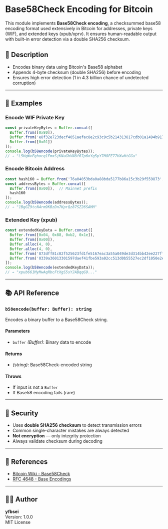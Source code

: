 
# Base58Check Encoding for Bitcoin

This module implements **Base58Check encoding**, a checksummed base58 encoding format used extensively in Bitcoin for addresses, private keys (WIF), and extended keys (xpub/xprv). It ensures human-readable output with built-in error detection via a double SHA256 checksum.

## 📜 Description

- Encodes binary data using Bitcoin's Base58 alphabet
- Appends 4-byte checksum (double SHA256) before encoding
- Ensures high error detection (1 in 4.3 billion chance of undetected corruption)

---

## 🧪 Examples

### Encode WIF Private Key

```js
const privateKeyBytes = Buffer.concat([
  Buffer.from([0x80]),
  Buffer.from('e8f32e723decf4051aefac8e2c93c9c5b214313817cdb01a1494b917c8436b35', 'hex'),
  Buffer.from([0x01])
]);
console.log(b58encode(privateKeyBytes));
// → "L5HgWvFghocq1FmxSjKNaGhVN8f67p6xYg5pY7M8FE77HXwHtGGu"
```

### Encode Bitcoin Address

```js
const hash160 = Buffer.from('76a04053bda0a88bda5177b86a15c3b29f559873', 'hex');
const addressBytes = Buffer.concat([
  Buffer.from([0x00]),  // Mainnet prefix
  hash160
]);
console.log(b58encode(addressBytes));
// → "1BgGZ9tcN4rm9KBzDn7KprQz87SZ26SAMH"
```

### Extended Key (xpub)

```js
const extendedKeyData = Buffer.concat([
  Buffer.from([0x04, 0x88, 0xb2, 0x1e]),
  Buffer.from([0x00]),
  Buffer.alloc(4, 0),
  Buffer.alloc(4, 0),
  Buffer.from('873dff81c02f525623fd1fe5167eac3a55a049de3d314bb42ee227ffed37d508', 'hex'),
  Buffer.from('0339a36013301597daef41fbe593a02cc513d0b55527ec2df1050e2e8ff49c85c2', 'hex')
]);
console.log(b58encode(extendedKeyData));
// → "xpub661MyMwAqRbcFtXgS5sYJABqqG9..."
```
---

## 📚 API Reference

### `b58encode(buffer: Buffer): string`

Encodes a binary buffer to a Base58Check string.

#### Parameters
- `buffer` *(Buffer)*: Binary data to encode

#### Returns
- *(string)*: Base58Check-encoded string

#### Throws
- If input is not a `Buffer`
- If Base58 encoding fails (rare)

---

## 🔐 Security

- Uses **double SHA256 checksum** to detect transmission errors
- Common single-character mistakes are always detected
- **Not encryption** — only integrity protection
- Always validate checksum during decoding

---

## 📖 References

- [Bitcoin Wiki - Base58Check](https://en.bitcoin.it/wiki/Base58Check_encoding)
- [RFC 4648 - Base Encodings](https://tools.ietf.org/html/rfc4648)

---

## 🧑‍💻 Author

**yfbsei**  
Version: 1.0.0  
MIT License
